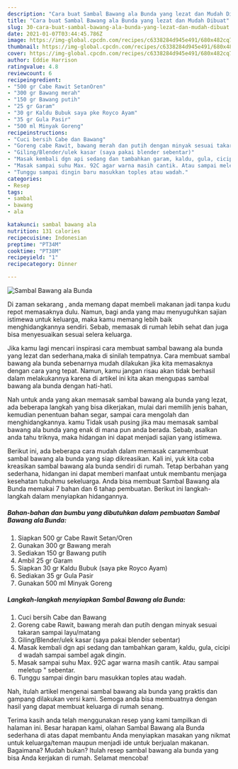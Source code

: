 ```yaml
---
description: "Cara buat Sambal Bawang ala Bunda yang lezat dan Mudah Dibuat"
title: "Cara buat Sambal Bawang ala Bunda yang lezat dan Mudah Dibuat"
slug: 30-cara-buat-sambal-bawang-ala-bunda-yang-lezat-dan-mudah-dibuat
date: 2021-01-07T03:44:45.786Z
image: https://img-global.cpcdn.com/recipes/c6338284d945e491/680x482cq70/sambal-bawang-ala-bunda-foto-resep-utama.jpg
thumbnail: https://img-global.cpcdn.com/recipes/c6338284d945e491/680x482cq70/sambal-bawang-ala-bunda-foto-resep-utama.jpg
cover: https://img-global.cpcdn.com/recipes/c6338284d945e491/680x482cq70/sambal-bawang-ala-bunda-foto-resep-utama.jpg
author: Eddie Harrison
ratingvalue: 4.8
reviewcount: 6
recipeingredient:
- "500 gr Cabe Rawit SetanOren"
- "300 gr Bawang merah"
- "150 gr Bawang putih"
- "25 gr Garam"
- "30 gr Kaldu Bubuk saya pke Royco Ayam"
- "35 gr Gula Pasir"
- "500 ml Minyak Goreng"
recipeinstructions:
- "Cuci bersih Cabe dan Bawang"
- "Goreng cabe Rawit, bawang merah dan putih dengan minyak sesuai takaran sampai layu/matang"
- "Giling/Blender/ulek kasar (saya pakai blender sebentar)"
- "Masak kembali dgn api sedang dan tambahkan garam, kaldu, gula, cicipi d wadah sampai sambel agak dingin."
- "Masak sampai suhu Max. 92C agar warna masih cantik. Atau sampai meletup &#34; sebentar."
- "Tunggu sampai dingin baru masukkan toples atau wadah."
categories:
- Resep
tags:
- sambal
- bawang
- ala

katakunci: sambal bawang ala 
nutrition: 131 calories
recipecuisine: Indonesian
preptime: "PT34M"
cooktime: "PT38M"
recipeyield: "1"
recipecategory: Dinner

---
```



![Sambal Bawang ala Bunda](https://img-global.cpcdn.com/recipes/c6338284d945e491/680x482cq70/sambal-bawang-ala-bunda-foto-resep-utama.jpg)

Di zaman  sekarang , anda memang dapat membeli makanan jadi tanpa kudu repot memasaknya dulu. Namun, bagi anda yang mau menyuguhkan sajian istimewa untuk keluarga, maka kamu memang lebih baik menghidangkannya sendiri. Sebab, memasak di rumah lebih sehat dan juga bisa menyesuaikan sesuai selera keluarga.

Jika kamu lagi mencari inspirasi cara membuat sambal bawang ala bunda yang lezat dan sederhana,maka di sinilah tempatnya. Cara membuat sambal bawang ala bunda  sebenarnya mudah dilakukan jika kita memasaknya dengan cara yang tepat. Namun, kamu jangan risau akan tidak berhasil dalam melakukannya 
karena di artikel ini kita akan mengupas sambal bawang ala bunda dengan hati-hati.  



Nah untuk anda yang akan memasak sambal bawang ala bunda yang lezat, ada beberapa langkah yang bisa dikerjakan, mulai dari memilih jenis bahan, kemudian penentuan bahan segar, sampai cara mengolah dan menghidangkannya. kamu Tidak usah pusing jika mau memasak sambal bawang ala bunda yang enak di mana pun anda berada. Sebab, asalkan anda  tahu triknya, maka hidangan ini dapat menjadi sajian yang istimewa.

Berikut ini, ada beberapa cara mudah dalam memasak caramembuat sambal bawang ala bunda yang siap dikreasikan. Kali ini, yuk kita coba kreasikan sambal bawang ala bunda sendiri di rumah. Tetap berbahan yang sederhana, hidangan ini dapat memberi manfaat untuk membantu menjaga kesehatan tubuhmu sekeluarga. Anda bisa membuat Sambal Bawang ala Bunda memakai 7 bahan dan 6 tahap pembuatan. Berikut ini langkah-langkah dalam menyiapkan hidangannya.

<!--inarticleads1-->

##### Bahan-bahan dan bumbu yang dibutuhkan dalam pembuatan Sambal Bawang ala Bunda:

1. Siapkan 500 gr Cabe Rawit Setan/Oren
1. Gunakan 300 gr Bawang merah
1. Sediakan 150 gr Bawang putih
1. Ambil 25 gr Garam
1. Siapkan 30 gr Kaldu Bubuk (saya pke Royco Ayam)
1. Sediakan 35 gr Gula Pasir
1. Gunakan 500 ml Minyak Goreng




<!--inarticleads2-->

##### Langkah-langkah menyiapkan Sambal Bawang ala Bunda:

1. Cuci bersih Cabe dan Bawang
1. Goreng cabe Rawit, bawang merah dan putih dengan minyak sesuai takaran sampai layu/matang
1. Giling/Blender/ulek kasar (saya pakai blender sebentar)
1. Masak kembali dgn api sedang dan tambahkan garam, kaldu, gula, cicipi d wadah sampai sambel agak dingin.
1. Masak sampai suhu Max. 92C agar warna masih cantik. Atau sampai meletup &#34; sebentar.
1. Tunggu sampai dingin baru masukkan toples atau wadah.




Nah, itulah artikel mengenai  sambal bawang ala bunda  yang praktis dan gampang dilakukan versi kami. Semoga anda bisa membuatnya dengan hasil yang dapat membuat keluarga di rumah senang. 

Terima kasih anda telah menggunakan resep yang kami tampilkan di halaman ini. Besar harapan kami, olahan  Sambal Bawang ala Bunda sederhana di atas dapat membantu Anda menyiapkan masakan yang nikmat untuk keluarga/teman maupun menjadi ide untuk berjualan makanan. Bagaimana? Mudah bukan? Itulah resep sambal bawang ala bunda yang bisa Anda kerjakan di rumah. Selamat mencoba!

